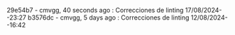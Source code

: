 29e54b7 - cmvgg, 40 seconds ago : Correcciones de linting 17/08/2024--23:27
b3576dc - cmvgg, 5 days ago : Correcciones de linting 12/08/2024--16:42